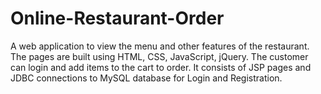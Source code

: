 # Online-Restaurant-Order

A web application to view the menu and other features of the restaurant. The pages are built using HTML, CSS, JavaScript, jQuery. 
The customer can login and add items to the cart to order. It consists of JSP pages and JDBC connections to MySQL database for Login and Registration.
